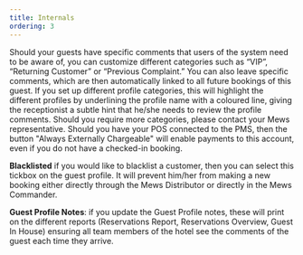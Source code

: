 ```yaml
---
title: Internals
ordering: 3
---
```


Should your guests have specific comments that users of the system need to be aware of, you can customize different categories such as “VIP”, “Returning Customer” or “Previous Complaint.” You can also leave specific comments, which are then automatically linked to all future bookings of this guest. If you set up different profile categories, this will highlight the different profiles by underlining the profile name with a coloured line, giving the receptionist a subtle hint that he/she needs to review the profile comments. Should you require more categories, please contact your Mews representative. Should you have your POS connected to the PMS, then the button "Always Externally Chargeable" will enable payments to this account, even if you do not have a checked-in booking.

**Blacklisted** if you would like to blacklist a customer, then you can select this tickbox on the guest profile. It will prevent him/her from making a new booking either directly through the Mews Distributor or directly in the Mews Commander.

**Guest Profile Notes**: if you update the Guest Profile notes, these will print on the different reports (Reservations Report, Reservations Overview, Guest In House) ensuring all team members of the hotel see the comments of the guest each time they arrive.
